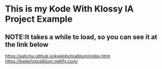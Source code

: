 <h1>This is my Kode With Klossy IA Project Example</h1>
<b><h2>NOTE:It takes a while to load, so you can see it at the link below</h2></b>

https://ashchu.github.io/kwkphotoalblum/index.html
https://kwkphotoalblum.netlify.com/

